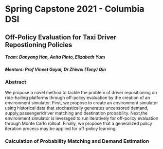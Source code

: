 # Spring Capstone 2021 - Columbia DSI 
## Off-Policy Evaluation for Taxi Driver Repostioning Policies



##### Team: Danyang Han, Anita Pinto, Elizabeth Yum
##### Mentors: Prof Vineet Goyal, Dr Zhiwei (Tony) Qin

### Abstract

We propose a novel method to tackle the problem of driver repositioning on ride-hailing platforms through off-policy evaluation by the creation of an environment simulator. First, we propose to create an environment simulator using historical data that stochastically generates uncensored demand, supply,passenger/driver matching and destination probability. Next,the environment simulator is leveraged to run iteratively for off-policy evaluation through Monte Carlo rollout. Finally, we propose that a generalized policy iteration process may be applied for off-policy learning.


### Calculation of Probability Matching and Demand Estimation 
